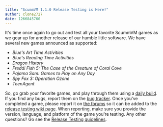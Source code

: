 ```yaml
---
title: "ScummVM 1.1.0 Release Testing is Here!"
author: clone2727
date: 1266845760
---
```


It's time once again to go out and test all your favorite ScummVM games as we gear up for another release of our humble little software. We have several new games announced as supported:

*   *Blue's Art Time Activities*
*   *Blue's Reading Time Activities*
*   *Dragon History*
*   *Freddi Fish 5: The Case of the Creature of Coral Cove*
*   *Pajama Sam: Games to Play on Any Day*
*   *Spy Fox 3: Operation Ozone*
*   *TeenAgent*

So, go grab your favorite games, and play through them using a [daily build](/downloads/#daily). If you find any bugs, report them on the [bug tracker](http://bugs.scummvm.org/). Once you've completed a game, please report it on [the forums](http://forums.scummvm.org/viewtopic.php?t=8495) so it can be added to the [release testing wiki page](http://wiki.scummvm.org/index.php/Release_Testing/1.1.0). When reporting, make sure you provide the version, language, and platform of the game you're testing. Any other questions? Go see the [Release Testing guidelines](http://wiki.scummvm.org/index.php/Release_Testing).
